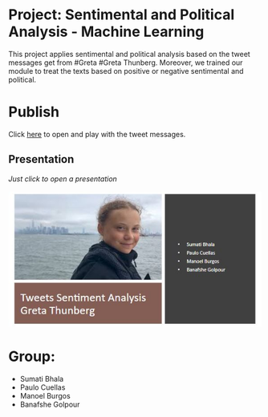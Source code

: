 # Project: Sentimental and Political Analysis - Machine Learning
This project applies sentimental and political analysis based on the tweet messages get from #Greta #Greta Thunberg. Moreover, we trained our module to treat the texts based on positive or negative sentimental and political.

# Publish
Click [here](https://ml-tweet-sentiment-analysis.herokuapp.com/) to open and play with the tweet messages.

## Presentation
*Just click to open a presentation*<br><br>
[![presentation](/images/presentation.JPG)](https://drive.google.com/file/d/1Pi7N4hndmd4UJjdtRs2CvwIl6zqMwEtq/view?usp=sharing)

# Group:
- Sumati Bhala
- Paulo Cuellas
- Manoel Burgos
- Banafshe Golpour

 
